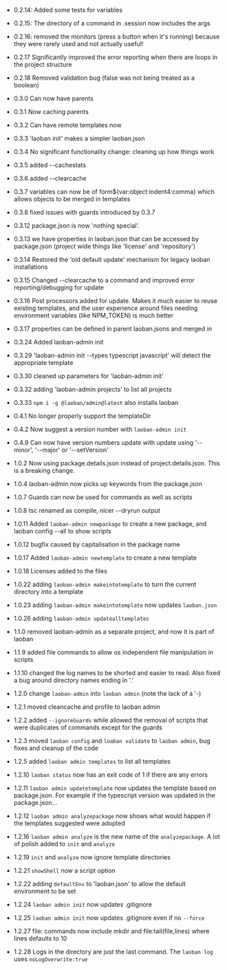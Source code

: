 * 0.2.14: Added some tests for variables
* 0.2.15: The directory of a command in .session now includes the args
* 0.2.16: removed the monitors (press a button when it's running) because they were rarely used and not actually useful!
* 0.2.17 Significantly improved the error reporting when there are loops in the project structure
* 0.2.18 Removed validation bug (false was not being treated as a boolean)


* 0.3.0 Can now have parents
* 0.3.1 Now caching parents
* 0.3.2 Can have remote templates now
* 0.3.3 'laoban init' makes a simpler laoban.json
* 0.3.4 No significant functionality change: cleaning up how things work
* 0.3.5 added --cachestats
* 0.3.6 added --clearcache
* 0.3.7 variables can now be of form${var:object:indent4:comma} which allows objects to be merged in templates
* 0.3.8 fixed issues with guards introduced by 0.3.7
* 0.3.12 package.json is now 'nothing special'.
* 0.3.13 we have properties in laoban.json that can be accessed by package.json (project wide things like 'license'
  and 'repository')
* 0.3.14 Restored the 'old default update' mechanism for legacy laoban installations
* 0.3.15 Changed --clearcache to a command and improved error reporting/debugging for update
* 0.3.16 Post processors added for update. Makes it much easier to reuse existing templates, and the user experience
  around files needing environment variables (like NPM_TOKEN) is much better
* 0.3.17 properties can be defined in parent laoban.jsons and merged in
* 0.3.24 Added laoban-admin init
* 0.3.29 'laoban-admin init --types typescript javascript' will detect the appropriate template
* 0.3.30 cleaned up parameters for 'laoban-admin init'
* 0.3.32 adding 'laoban-admin projects' to list all projects
* 0.3.33 `npm i -g @laoban/admin@latest` also installs laoban


* 0.4.1 No longer properly support the templateDir
* 0.4.2 Now suggest a version number with `laoban-admin init`
* 0.4.9 Can now have version numbers update with update using '--minor', '--major' or '--setVersion'


* 1.0.2 Now using package.details.json instead of project.details.json. This is a breaking change.
* 1.0.4 laoban-admin now picks up keywords from the package.json
* 1.0.7 Guards can now be used for commands as well as scripts
* 1.0.8 tsc renamed as compile, nicer --dryrun output
* 1.0.11 Added `laoban-admin newpackage` to create a new package, and laoban config --all to show scripts
* 1.0.12 bugfix caused by capitalisation in the package name
* 1.0.17 Added `laoban-admin newtemplate` to create a new template
* 1.0.18 Licenses added to the files
* 1.0.22 adding `laoban-admin makeintotemplate` to turn the current directory into a template
* 1.0.23 adding `laoban-admin makeintotemplate` now updates `laoban.json`
* 1.0.26 adding `laoban-admin updatealltemplates`
* 1.1.0 removed laoban-admin as a separate project, and now it is part of laoban
* 1.1.9 added file commands to allow os independent file manipulation in scripts
* 1.1.10 changed the log names to be shorted and easier to read. Also fixed a bug around directory names ending in '.'
* 1.2.0 change `laoban-admin` into `laoban admin` (note the lack of a '-)
* 1.2.1 moved cleancache and profile to laoban admin
* 1.2.2 added `--ignoreGuards` while allowed the removal of scripts that were duplicates of commands except for the
  guards
* 1.2.3 moved `laoban config` and `loaban validate` to `laoban admin`, bug fixes and cleanup of the code
* 1.2.5 added `laoban admin templates` to list all templates
* 1.2.10 `laoban status` now has an exit code of 1 if there are any errors
* 1.2.11 `laoban admin updatetemplate` now updates the template based on package.json. For example if the typescript
  version was updated in the package.json...
* 1.2.12 `laoban admin analyzepackage` now shows what would happen if the templates suggested were adopted
* 1.2.16 `laoban admin analyze` is the new name of the `analyzepackage`. A lot of polish added to `init` and `analyze`
* 1.2.19 `init` and `analyze` now ignore template directories
* 1.2.21 `showShell` now a script option
* 1.2.22 adding `defaultEnv` to 'laoban.json' to allow the default environment to be set
* 1.2.24 `laoban admin init` now updates .gitignore
* 1.2.25 `laoban admin init` now updates .gitignore even if no `--force`
* 1.2.27 file: commands now include mkdir and file:tail(file,lines) where lines defaults to 10
* 1.2.28 Logs in the directory are just the last command. The `laoban log` uses `noLogOverwrite:true` 
